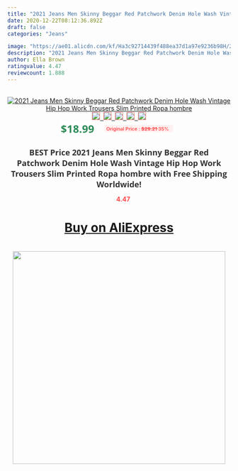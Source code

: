 ```yaml
---
title: "2021 Jeans Men Skinny Beggar Red Patchwork Denim Hole Wash Vintage Hip Hop Work Trousers Slim Printed Ropa hombre"
date: 2020-12-22T08:12:36.892Z
draft: false
categories: "Jeans"

image: "https://ae01.alicdn.com/kf/Ha3c92714439f488ea37d1a97e9236b98H/2021-Jeans-Men-Skinny-Beggar-Red-Patchwork-Denim-Hole-Wash-Vintage-Hip-Hop-Work-Trousers-Slim.jpg"
description: "2021 Jeans Men Skinny Beggar Red Patchwork Denim Hole Wash Vintage Hip Hop Work Trousers Slim Printed Ropa hombre"
author: Ella Brown
ratingvalue: 4.47
reviewcount: 1.888
---
```

<br>
<div style="text-align: center;">
<a href="https://s.click.aliexpress.com/e/_AtAPrX" target="_blank" rel="nofollow noopener noreferrer"><img alt="2021 Jeans Men Skinny Beggar Red Patchwork Denim Hole Wash Vintage Hip Hop Work Trousers Slim Printed Ropa hombre" class="magnifier-image" src="https://ae01.alicdn.com/kf/Ha3c92714439f488ea37d1a97e9236b98H/2021-Jeans-Men-Skinny-Beggar-Red-Patchwork-Denim-Hole-Wash-Vintage-Hip-Hop-Work-Trousers-Slim.jpg_640x640.jpg">
<br>
<img style="border:1px solid salmon" src="https://ae01.alicdn.com/kf/Ha3c92714439f488ea37d1a97e9236b98H/2021-Jeans-Men-Skinny-Beggar-Red-Patchwork-Denim-Hole-Wash-Vintage-Hip-Hop-Work-Trousers-Slim.jpg_120x120.jpg">&nbsp;&nbsp;<img style="border:1px solid salmon" src="https://ae01.alicdn.com/kf/Hbd86a064b92e4610ac277ad48aaa5ca0a/2021-Jeans-Men-Skinny-Beggar-Red-Patchwork-Denim-Hole-Wash-Vintage-Hip-Hop-Work-Trousers-Slim.jpg_120x120.jpg">&nbsp;&nbsp;<img style="border:1px solid salmon" src="https://ae01.alicdn.com/kf/H7a16aa5e85b64bbd996248084aae28b0g/2021-Jeans-Men-Skinny-Beggar-Red-Patchwork-Denim-Hole-Wash-Vintage-Hip-Hop-Work-Trousers-Slim.jpg_120x120.jpg">&nbsp;&nbsp;<img style="border:1px solid salmon" src="https://ae01.alicdn.com/kf/Hdd5e48e915a74f8a9497c2a162093b9bC/2021-Jeans-Men-Skinny-Beggar-Red-Patchwork-Denim-Hole-Wash-Vintage-Hip-Hop-Work-Trousers-Slim.jpg_120x120.jpg">&nbsp;&nbsp;<img style="border:1px solid salmon" src="https://ae01.alicdn.com/kf/H540d964323254aae8030e31c96150578u/2021-Jeans-Men-Skinny-Beggar-Red-Patchwork-Denim-Hole-Wash-Vintage-Hip-Hop-Work-Trousers-Slim.jpg_120x120.jpg"></a></div><br0>
<div style="text-align: center;"><span style="background-color: white; border: 0px; box-sizing: border-box; color: seagreen; display: inline-block; font-family: &quot;open sans&quot; , &quot;arial&quot; , &quot;helvetica&quot; , sans-serif , &quot;heiti&quot;; font-size: 24px; font-stretch: inherit; font-weight: 700; line-height: inherit; margin: 0px 10px 0px 0px; padding: 0px; vertical-align: middle;">$18.99 </span>
<span style="background: rgb(255 , 241 , 241); border-radius: 3px; border: 0px; box-sizing: border-box; color: #ff4747; display: inline-block; font-family: inherit; font-size: 12px; font-stretch: inherit; font-style: inherit; font-variant: inherit; font-weight: 600; line-height: inherit; margin: 0px; padding: 2px 5px; transform: scale(0.9); vertical-align: middle;">Original Price : <b style="text-decoration: line-through;">$29.21 </b> 35%&nbsp;&nbsp;</span></div>
<h1 style="color: #333333; display: inline-block; font-family: &quot;open sans&quot; , &quot;arial&quot; , &quot;helvetica&quot; , sans-serif , &quot;heiti&quot;; font-size: 18px; font-stretch: inherit; font-weight: 700; text-align: center;">BEST Price 2021 Jeans Men Skinny Beggar Red Patchwork Denim Hole Wash Vintage Hip Hop Work Trousers Slim Printed Ropa hombre with Free Shipping Worldwide!</h1>
<div style="color: #ff4747; text-align: center;">
<img src="https://4.bp.blogspot.com/-M0ZcTcb-5uY/XleCXlxnR4I/AAAAAAAAAEc/OrjgMkXV1oMQFaCRZj5HQwOCBcu3w1FegCPcBGAYYCw/s1600/star.png" style="height: 15px;">&nbsp;<b>4.47</b></div>
<div class="button_cont" align="center"><a class="buynow_a" href="https://s.click.aliexpress.com/e/_AtAPrX" target="_blank" rel="nofollow noopener noreferrer"><H1>Buy on AliExpress</H1></a></div><br>
<div class="separator" style="clear: both; text-align: center;">
<img src="https://lh3.googleusercontent.com/-pTy5HemUv9M/XlePHvY0dAI/AAAAAAAAAE4/0nX5iRUoIWY8eMW9Dpxeirr157OZliDIgCLcBGAsYHQ/s1600/badge.gif" width="480">
</div>
